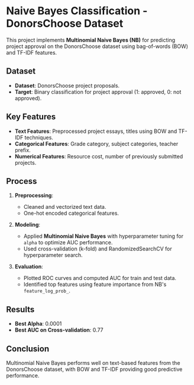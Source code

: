 # Naive Bayes Classification - DonorsChoose Dataset

This project implements **Multinomial Naive Bayes (NB)** for predicting project approval on the DonorsChoose dataset using bag-of-words (BOW) and TF-IDF features.

## Dataset
- **Dataset**: DonorsChoose project proposals.
- **Target**: Binary classification for project approval (1: approved, 0: not approved).

## Key Features
- **Text Features**: Preprocessed project essays, titles using BOW and TF-IDF techniques.
- **Categorical Features**: Grade category, subject categories, teacher prefix.
- **Numerical Features**: Resource cost, number of previously submitted projects.

## Process
1. **Preprocessing**:
   - Cleaned and vectorized text data.
   - One-hot encoded categorical features.

2. **Modeling**:
   - Applied **Multinomial Naive Bayes** with hyperparameter tuning for `alpha` to optimize AUC performance.
   - Used cross-validation (k-fold) and RandomizedSearchCV for hyperparameter search.

3. **Evaluation**:
   - Plotted ROC curves and computed AUC for train and test data.
   - Identified top features using feature importance from NB's `feature_log_prob_`.

## Results
- **Best Alpha**: 0.0001
- **Best AUC on Cross-validation**: 0.77

## Conclusion
Multinomial Naive Bayes performs well on text-based features from the DonorsChoose dataset, with BOW and TF-IDF providing good predictive performance.
